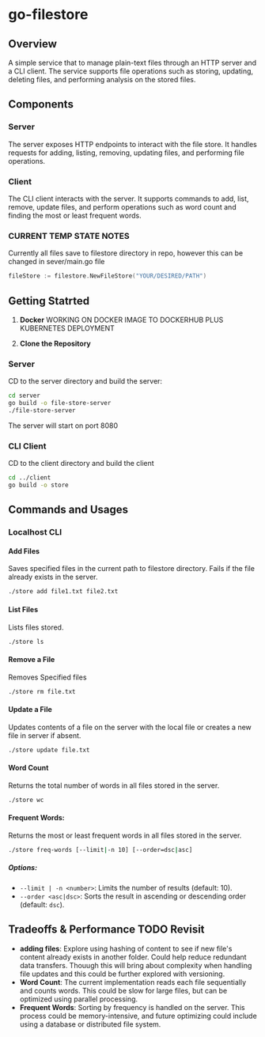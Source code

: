 # go-filestore

## Overview

A simple service that to manage plain-text files through an HTTP server and a CLI client. 
The service supports file operations such as storing, updating, deleting files, and performing analysis on the stored files.

## Components

### Server

The server exposes HTTP endpoints to interact with the file store. It handles requests for adding, listing, removing, updating files, and performing file operations.

### Client

The CLI client interacts with the server. It supports commands to add, list, remove, update files, and perform operations such as word count and finding the most or least frequent words.

### CURRENT TEMP STATE NOTES 

Currently all files save to filestore directory in repo, however this can be changed in sever/main.go file
```go
fileStore := filestore.NewFileStore("YOUR/DESIRED/PATH")
```
## Getting Statrted

1. **Docker**
   WORKING ON DOCKER IMAGE TO DOCKERHUB PLUS KUBERNETES DEPLOYMENT

2. **Clone the Repository**
### Server

CD to the server directory and build the server:

```bash
cd server
go build -o file-store-server
./file-store-server
```
The server will start on port 8080

### CLI Client

CD to the client directory and build the client

```bash
cd ../client
go build -o store
```
## Commands and Usages 

### Localhost CLI

#### Add Files

Saves specified files in the current path to filestore directory. 
Fails if the file already exists in the server.

```bash
./store add file1.txt file2.txt
```

#### List Files

Lists files stored.
```bash 
./store ls
```

#### Remove a File

Removes Specified files
```bash
./store rm file.txt
```

#### Update a File

Updates contents of a file on the server with the local file or creates a new file in server if absent.
```bash
./store update file.txt
```

#### Word Count

Returns the total number of words in all files stored in the server.

```bash
./store wc
```

#### Frequent Words: 

Returns the most or least frequent words in all files stored in the server.

```bash
./store freq-words [--limit|-n 10] [--order=dsc|asc]
```
##### Options:

- `--limit | -n <number>`: Limits the number of results (default: 10).
- `--order <asc|dsc>`: Sorts the result in ascending or descending order (default: `dsc`).


## Tradeoffs & Performance TODO Revisit

- **adding files**: Explore using hashing of content to see if new file's content already exists in another folder. Could help reduce redundant data transfers. Thouugh this will bring about complexity when handling file updates and this could be further explored with versioning.
- **Word Count**: The current implementation reads each file sequentially and counts words. This could be slow for large files, but can be optimized using parallel processing.
- **Frequent Words**: Sorting by frequency is handled on the server. This process could be memory-intensive, and future optimizing could include using a database or distributed file system.